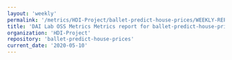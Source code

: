 ```yaml
---
layout: 'weekly'
permalink: '/metrics/HDI-Project/ballet-predict-house-prices/WEEKLY-REPORT-2020-05-10'
title: 'DAI Lab OSS Metrics Metrics report for ballet-predict-house-prices | WEEKLY-REPORT-2020-05-10'
organization: 'HDI-Project'
repository: 'ballet-predict-house-prices'
current_date: '2020-05-10'
---
```


